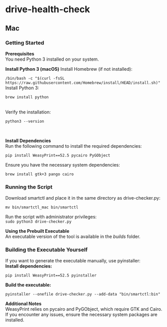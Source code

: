 # drive-health-check
<h2>Mac</h2>
<h3>Getting Started</h3>
<b>Prerequisites</b><br/>
You need Python 3 installed on your system.<br/>

<b>Install Python 3 (macOS)</b>
Install Homebrew (if not installed):<br/>

```/bin/bash -c "$(curl -fsSL https://raw.githubusercontent.com/Homebrew/install/HEAD/install.sh)"```
<br/>
Install Python 3:
<br/>

```brew install python```

<br/>
Verify the installation:<br/>

```python3 --version```

<br/>


<b>Install Dependencies</b><br/>
Run the following command to install the required dependencies:<br/>

```pip install WeasyPrint==52.5 pycairo PyGObject```
<br/>

Ensure you have the necessary system dependencies:<br/>

```brew install gtk+3 pango cairo```


<h3>Running the Script</h3>
Download smartctl and place it in the same directory as drive-checker.py:<br/>

```mv bin/smartctl_mac bin/smartctl```

Run the script with administrator privileges:<br/>
```sudo python3 drive-checker.py```
<br/>

<b>Using the Prebuilt Executable</b><br/>
An executable version of the tool is available in the <i>builds</i> folder.<br/>


<h3>Building the Executable Yourself</h3>
If you want to generate the executable manually, use pyinstaller:
<br/>
<b>Install dependencies:</b><br/>

```pip install WeasyPrint==52.5 pyinstaller```
<br/>

<b>Build the executable:</b><br/>

```pyinstaller --onefile drive-checker.py --add-data "bin/smartctl:bin"```


<b>Additional Notes</b><br/>
WeasyPrint relies on pycairo and PyGObject, which require GTK and Cairo.<br/>
If you encounter any issues, ensure the necessary system packages are installed.<br/>